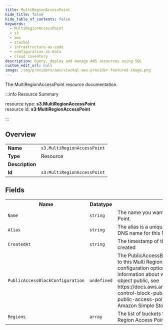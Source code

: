 ```yaml
---
title: MultiRegionAccessPoint
hide_title: false
hide_table_of_contents: false
keywords:
  - MultiRegionAccessPoint
  - s3
  - aws
  - stackql
  - infrastructure-as-code
  - configuration-as-data
  - cloud inventory
description: Query, deploy and manage AWS resources using SQL
custom_edit_url: null
image: /img/providers/aws/stackql-aws-provider-featured-image.png
---
```

The MultiRegionAccessPoint resource documentation.

:::info Resource Summary

<div class="row">
<div class="providerDocColumn">
<span>resource type:&nbsp;<b>s3.MultiRegionAccessPoint</b></span><br />
<span>resource id:&nbsp;<b>s3:MultiRegionAccessPoint</b></span><br />
</div>
</div>

:::

## Overview
<table><tbody>
<tr><td><b>Name</b></td><td><code>s3.MultiRegionAccessPoint</code></td></tr>
<tr><td><b>Type</b></td><td>Resource</td></tr>
<tr><td><b>Description</b></td><td></td></tr>
<tr><td><b>Id</b></td><td><code>s3:MultiRegionAccessPoint</code></td></tr>
</tbody></table>

## Fields
<table><tbody>
<tr><th>Name</th><th>Datatype</th><th>Description</th></tr>
<tr><td><code>Name</code></td><td><code>string</code></td><td>The name you want to assign to this Multi Region Access Point.</td></tr><tr><td><code>Alias</code></td><td><code>string</code></td><td>The alias is a unique identifier to, and is part of the public DNS name for this Multi Region Access Point</td></tr><tr><td><code>CreatedAt</code></td><td><code>string</code></td><td>The timestamp of the when the Multi Region Access Point is created</td></tr><tr><td><code>PublicAccessBlockConfiguration</code></td><td><code>undefined</code></td><td>The PublicAccessBlock configuration that you want to apply to this Multi Region Access Point. You can enable the configuration options in any combination. For more information about when Amazon S3 considers a bucket or object public, see https://docs.aws.amazon.com/AmazonS3/latest/dev/access-control-block-public-access.html#access-control-block-public-access-policy-status 'The Meaning of Public' in the Amazon Simple Storage Service Developer Guide.</td></tr><tr><td><code>Regions</code></td><td><code>array</code></td><td>The list of buckets that you want to associate this Multi Region Access Point with.</td></tr>
</tbody></table>